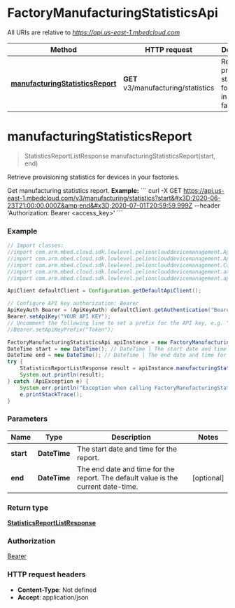 # FactoryManufacturingStatisticsApi

All URIs are relative to *https://api.us-east-1.mbedcloud.com*

Method | HTTP request | Description
------------- | ------------- | -------------
[**manufacturingStatisticsReport**](FactoryManufacturingStatisticsApi.md#manufacturingStatisticsReport) | **GET** v3/manufacturing/statistics | Retrieve provisioning statistics for devices in your factories.


<a name="manufacturingStatisticsReport"></a>
# **manufacturingStatisticsReport**
> StatisticsReportListResponse manufacturingStatisticsReport(start, end)

Retrieve provisioning statistics for devices in your factories.

Get manufacturing statistics report. **Example:** &#x60;&#x60;&#x60; curl -X GET https://api.us-east-1.mbedcloud.com/v3/manufacturing/statistics?start&#x3D;2020-06-23T21:00:00.000Z&amp;end&#x3D;2020-07-01T20:59:59.999Z --header &#39;Authorization: Bearer &lt;access_key&gt;&#39; &#x60;&#x60;&#x60; 

### Example
```java
// Import classes:
//import com.arm.mbed.cloud.sdk.lowlevel.pelionclouddevicemanagement.ApiClient;
//import com.arm.mbed.cloud.sdk.lowlevel.pelionclouddevicemanagement.ApiException;
//import com.arm.mbed.cloud.sdk.lowlevel.pelionclouddevicemanagement.Configuration;
//import com.arm.mbed.cloud.sdk.lowlevel.pelionclouddevicemanagement.auth.*;
//import com.arm.mbed.cloud.sdk.lowlevel.pelionclouddevicemanagement.api.FactoryManufacturingStatisticsApi;

ApiClient defaultClient = Configuration.getDefaultApiClient();

// Configure API key authorization: Bearer
ApiKeyAuth Bearer = (ApiKeyAuth) defaultClient.getAuthentication("Bearer");
Bearer.setApiKey("YOUR API KEY");
// Uncomment the following line to set a prefix for the API key, e.g. "Token" (defaults to null)
//Bearer.setApiKeyPrefix("Token");

FactoryManufacturingStatisticsApi apiInstance = new FactoryManufacturingStatisticsApi();
DateTime start = new DateTime(); // DateTime | The start date and time for the report.
DateTime end = new DateTime(); // DateTime | The end date and time for the report. The default value is the current date-time.
try {
    StatisticsReportListResponse result = apiInstance.manufacturingStatisticsReport(start, end);
    System.out.println(result);
} catch (ApiException e) {
    System.err.println("Exception when calling FactoryManufacturingStatisticsApi#manufacturingStatisticsReport");
    e.printStackTrace();
}
```

### Parameters

Name | Type | Description  | Notes
------------- | ------------- | ------------- | -------------
 **start** | **DateTime**| The start date and time for the report. |
 **end** | **DateTime**| The end date and time for the report. The default value is the current date-time. | [optional]

### Return type

[**StatisticsReportListResponse**](StatisticsReportListResponse.md)

### Authorization

[Bearer](../README.md#Bearer)

### HTTP request headers

 - **Content-Type**: Not defined
 - **Accept**: application/json


